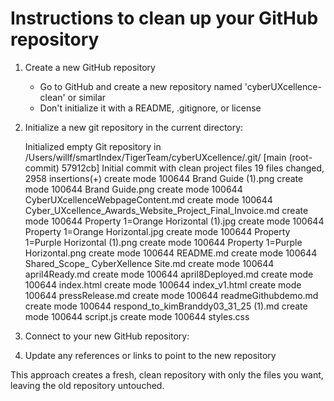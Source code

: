 # Instructions to clean up your GitHub repository

1. Create a new GitHub repository

   - Go to GitHub and create a new repository named 'cyberUXcellence-clean' or similar
   - Don't initialize it with a README, .gitignore, or license

2. Initialize a new git repository in the current directory:

   Initialized empty Git repository in /Users/willf/smartIndex/TigerTeam/cyberUXcellence/.git/
[main (root-commit) 57912cb] Initial commit with clean project files
 19 files changed, 2958 insertions(+)
 create mode 100644 Brand Guide (1).png
 create mode 100644 Brand Guide.png
 create mode 100644 CyberUXcellenceWebpageContent.md
 create mode 100644 Cyber_UXcellence_Awards_Website_Project_Final_Invoice.md
 create mode 100644 Property 1=Orange Horizontal (1).jpg
 create mode 100644 Property 1=Orange Horizontal.jpg
 create mode 100644 Property 1=Purple Horizontal (1).png
 create mode 100644 Property 1=Purple Horizontal.png
 create mode 100644 README.md
 create mode 100644 Shared_Scope_ CyberXellence Site.md
 create mode 100644 april4Ready.md
 create mode 100644 april8Deployed.md
 create mode 100644 index.html
 create mode 100644 index_v1.html
 create mode 100644 pressRelease.md
 create mode 100644 readmeGithubdemo.md
 create mode 100644 respond_to_kimBranddy03_31_25 (1).md
 create mode 100644 script.js
 create mode 100644 styles.css

3. Connect to your new GitHub repository:

   

4. Update any references or links to point to the new repository

This approach creates a fresh, clean repository with only the files you want, leaving the old repository untouched.
